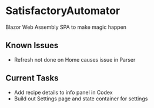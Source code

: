 # SatisfactoryAutomator
Blazor Web Assembly SPA to make magic happen

## Known Issues
- Refresh not done on Home causes issue in Parser

## Current Tasks
- Add recipe details to info panel in Codex
- Build out Settings page and state container for settings
